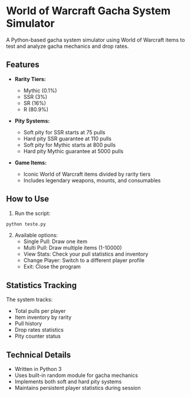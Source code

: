 # World of Warcraft Gacha System Simulator

A Python-based gacha system simulator using World of Warcraft items to test and analyze gacha mechanics and drop rates.

## Features

- **Rarity Tiers:**
  - Mythic (0.1%)
  - SSR (3%)
  - SR (16%)
  - R (80.9%)

- **Pity Systems:**
  - Soft pity for SSR starts at 75 pulls
  - Hard pity SSR guarantee at 110 pulls
  - Soft pity for Mythic starts at 800 pulls
  - Hard pity Mythic guarantee at 5000 pulls

- **Game Items:**
  - Iconic World of Warcraft items divided by rarity tiers
  - Includes legendary weapons, mounts, and consumables

## How to Use

1. Run the script:
```bash
python teste.py
```

2. Available options:
   - Single Pull: Draw one item
   - Multi Pull: Draw multiple items (1-10000)
   - View Stats: Check your pull statistics and inventory
   - Change Player: Switch to a different player profile
   - Exit: Close the program

## Statistics Tracking

The system tracks:
- Total pulls per player
- Item inventory by rarity
- Pull history
- Drop rates statistics
- Pity counter status

## Technical Details

- Written in Python 3
- Uses built-in random module for gacha mechanics
- Implements both soft and hard pity systems
- Maintains persistent player statistics during session
